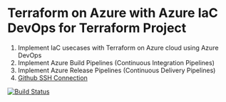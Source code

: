 # Terraform on Azure with Azure IaC DevOps for Terraform Project

1. Implement IaC usecases with Terraform on Azure cloud using Azure DevOps
2. Implement Azure Build Pipelines (Continuous Integration Pipelines)
3. Implement Azure Release Pipelines (Continuous Delivery Pipelines)
4. [Github SSH Connection](https://docs.github.com/en/github/authenticating-to-github/connecting-to-github-with-ssh/about-ssh)

[![Build Status](https://dev.azure.com/kimikilabcouk01/terraform-azure-devops/_apis/build/status/Terraform%20Continuous%20Integration%20(CI)%20Pipeline?branchName=main)](https://dev.azure.com/kimikilabcouk01/terraform-azure-devops/_build/latest?definitionId=5&branchName=main)
